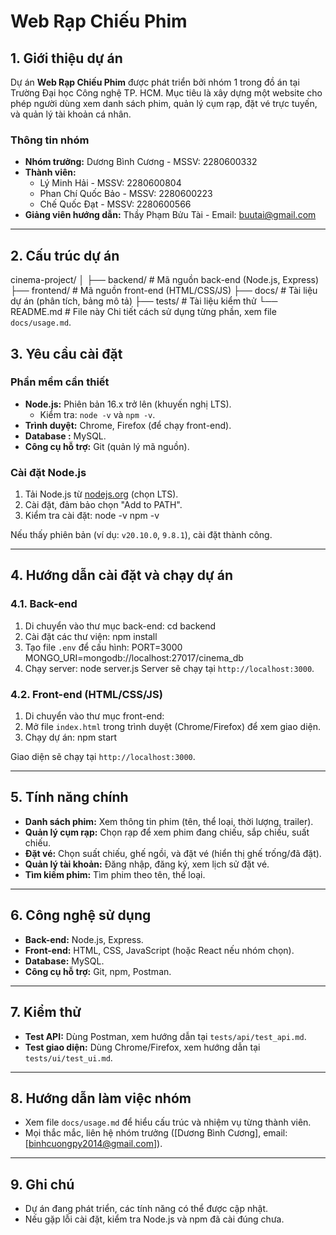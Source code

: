 # Web Rạp Chiếu Phim

## 1. Giới thiệu dự án
Dự án **Web Rạp Chiếu Phim** được phát triển bởi nhóm 1 trong đồ án tại Trường Đại học Công nghệ TP. HCM. Mục tiêu là xây dựng một website cho phép người dùng xem danh sách phim, quản lý cụm rạp, đặt vé trực tuyến, và quản lý tài khoản cá nhân.

### Thông tin nhóm
- **Nhóm trưởng:** Dương Bình Cương - MSSV: 2280600332
- **Thành viên:**
  - Lý Minh Hải - MSSV: 2280600804
  - Phan Chí Quốc Bảo - MSSV: 2280600223
  - Chế Quốc Đạt - MSSV: 2280600566
- **Giảng viên hướng dẫn:** Thầy Phạm Bửu Tài - Email: buutai@gmail.com

---

## 2. Cấu trúc dự án
cinema-project/
│
├── backend/                # Mã nguồn back-end (Node.js, Express)
├── frontend/               # Mã nguồn front-end (HTML/CSS/JS)
├── docs/                   # Tài liệu dự án (phân tích, bảng mô tả)
├── tests/                  # Tài liệu kiểm thử
└── README.md               # File này
Chi tiết cách sử dụng từng phần, xem file `docs/usage.md`.

## 3. Yêu cầu cài đặt
### Phần mềm cần thiết
- **Node.js:** Phiên bản 16.x trở lên (khuyến nghị LTS).
  - Kiểm tra: `node -v` và `npm -v`.
- **Trình duyệt:** Chrome, Firefox (để chạy front-end).
- **Database :** MySQL.
- **Công cụ hỗ trợ:** Git (quản lý mã nguồn).

### Cài đặt Node.js
1. Tải Node.js từ [nodejs.org](https://nodejs.org) (chọn LTS).
2. Cài đặt, đảm bảo chọn "Add to PATH".
3. Kiểm tra cài đặt:
node -v
npm -v

Nếu thấy phiên bản (ví dụ: `v20.10.0`, `9.8.1`), cài đặt thành công.

---

## 4. Hướng dẫn cài đặt và chạy dự án

### 4.1. Back-end
1. Di chuyển vào thư mục back-end: cd backend
2. Cài đặt các thư viện: npm install
3. Tạo file `.env` để cấu hình:
PORT=3000
MONGO_URI=mongodb://localhost:27017/cinema_db
4. Chạy server:
node server.js
Server sẽ chạy tại `http://localhost:3000`.

### 4.2. Front-end (HTML/CSS/JS)
1. Di chuyển vào thư mục front-end:
2. Mở file `index.html` trong trình duyệt (Chrome/Firefox) để xem giao diện.
3. Chạy dự án: npm start

Giao diện sẽ chạy tại `http://localhost:3000`.

---

## 5. Tính năng chính
- **Danh sách phim:** Xem thông tin phim (tên, thể loại, thời lượng, trailer).
- **Quản lý cụm rạp:** Chọn rạp để xem phim đang chiếu, sắp chiếu, suất chiếu.
- **Đặt vé:** Chọn suất chiếu, ghế ngồi, và đặt vé (hiển thị ghế trống/đã đặt).
- **Quản lý tài khoản:** Đăng nhập, đăng ký, xem lịch sử đặt vé.
- **Tìm kiếm phim:** Tìm phim theo tên, thể loại.

---

## 6. Công nghệ sử dụng
- **Back-end:** Node.js, Express.
- **Front-end:** HTML, CSS, JavaScript (hoặc React nếu nhóm chọn).
- **Database:** MySQL.
- **Công cụ hỗ trợ:** Git, npm, Postman.

---

## 7. Kiểm thử
- **Test API:** Dùng Postman, xem hướng dẫn tại `tests/api/test_api.md`.
- **Test giao diện:** Dùng Chrome/Firefox, xem hướng dẫn tại `tests/ui/test_ui.md`.

---

## 8. Hướng dẫn làm việc nhóm
- Xem file `docs/usage.md` để hiểu cấu trúc và nhiệm vụ từng thành viên.
- Mọi thắc mắc, liên hệ nhóm trưởng ([Dương Bình Cương], email: [binhcuongpy2014@gmail.com]).

---

## 9. Ghi chú
- Dự án đang phát triển, các tính năng có thể được cập nhật.
- Nếu gặp lỗi cài đặt, kiểm tra Node.js và npm đã cài đúng chưa.

